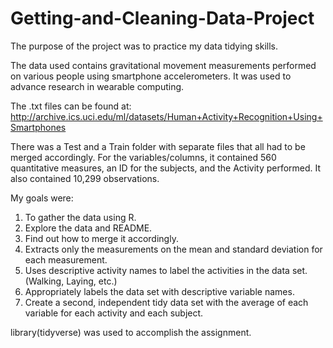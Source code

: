 # Getting-and-Cleaning-Data-Project
The purpose of the project was to practice my data tidying skills.

The data used contains gravitational movement measurements performed on various people using smartphone accelerometers. It was used to advance research in wearable computing. 

The .txt files can be found at:
http://archive.ics.uci.edu/ml/datasets/Human+Activity+Recognition+Using+Smartphones

There was a Test and a Train folder with separate files that all had to be merged accordingly. 
For the variables/columns, it contained 560 quantitative measures, an ID for the subjects, and the Activity performed.
It also contained 10,299 observations.

My goals were:

  1. To gather the data using R.
  2. Explore the data and README.
  3. Find out how to merge it accordingly.
  4. Extracts only the measurements on the mean and standard deviation for each measurement.
  5. Uses descriptive activity names to label the activities in the data set. (Walking, Laying, etc.)
  6. Appropriately labels the data set with descriptive variable names.
  7. Create a second, independent tidy data set with the average of each variable for each activity and each subject.

library(tidyverse) was used to accomplish the assignment.
